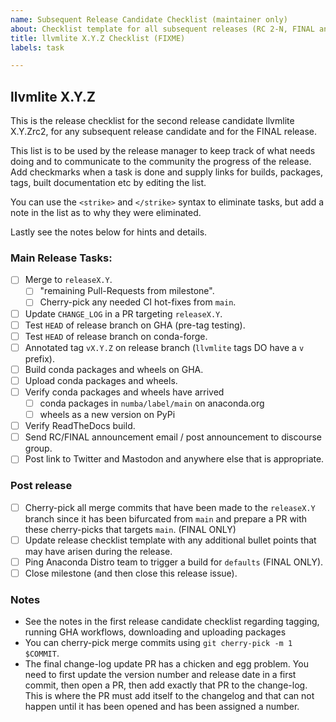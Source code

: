 ```yaml
---
name: Subsequent Release Candidate Checklist (maintainer only)
about: Checklist template for all subsequent releases (RC 2-N, FINAL and PATCH) of every series
title: llvmlite X.Y.Z Checklist (FIXME)
labels: task

---
```



## llvmlite X.Y.Z

This is the release checklist for the second release candidate llvmlite
X.Y.Zrc2, for any subsequent release candidate and for the FINAL release.

This list is to be used by the release manager to keep track of what needs
doing and to communicate to the community the progress of the release. Add
checkmarks when a task is done and supply links for builds, packages, tags,
built documentation etc by editing the list.

You can use the `<strike>` and `</strike>` syntax to eliminate tasks, but add a
note in the list as to why they were eliminated.

Lastly see the notes below for hints and details.

### Main Release Tasks:

* [ ] Merge to `releaseX.Y`.
    * [ ] "remaining Pull-Requests from milestone".
    * [ ] Cherry-pick any needed CI hot-fixes from `main`.
* [ ] Update `CHANGE_LOG` in a PR targeting `releaseX.Y`.
* [ ] Test `HEAD` of release branch on GHA (pre-tag testing).
* [ ] Test `HEAD` of release branch on conda-forge.
* [ ] Annotated tag `vX.Y.Z` on release branch (`llvmlite` tags DO have a `v` prefix).
* [ ] Build conda packages and wheels on GHA.
* [ ] Upload conda packages and wheels.
* [ ] Verify conda packages and wheels have arrived
    * [ ] conda packages in `numba/label/main` on anaconda.org
    * [ ] wheels as a new version on PyPi
* [ ] Verify ReadTheDocs build.
* [ ] Send RC/FINAL announcement email / post announcement to discourse group.
* [ ] Post link to Twitter and Mastodon and anywhere else that is appropriate.

### Post release

* [ ] Cherry-pick all merge commits that have been made to the `releaseX.Y`
      branch since it has been bifurcated from `main` and prepare a PR with
      these cherry-picks that targets `main`. (FINAL ONLY)
* [ ] Update release checklist template with any additional bullet points that
      may have arisen during the release.
* [ ] Ping Anaconda Distro team to trigger a build for `defaults` (FINAL ONLY).
* [ ] Close milestone (and then close this release issue).

### Notes

* See the notes in the first release candidate checklist regarding tagging,
  running GHA workflows, downloading and uploading packages
* You can cherry-pick merge commits using `git cherry-pick -m 1 $COMMIT`.
* The final change-log update PR has a chicken and egg problem. You need to
  first update the version number and release date in a first commit, then open
  a PR, then add exactly that PR to the change-log. This is where the PR must
  add itself to the changelog and that can not happen until it has been opened
  and has been assigned a number.
